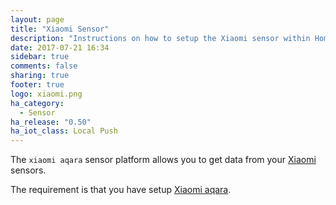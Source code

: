 ```yaml
---
layout: page
title: "Xiaomi Sensor"
description: "Instructions on how to setup the Xiaomi sensor within Home Assistant."
date: 2017-07-21 16:34
sidebar: true
comments: false
sharing: true
footer: true
logo: xiaomi.png
ha_category:
  - Sensor
ha_release: "0.50"
ha_iot_class: Local Push
---
```


The `xiaomi aqara` sensor platform allows you to get data from your [Xiaomi](http://www.mi.com/en/) sensors.

The requirement is that you have setup [Xiaomi aqara](/components/xiaomi_aqara/).

